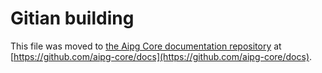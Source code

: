 Gitian building
================

This file was moved to [the Aipg Core documentation repository](https://github.com/aipg-core/docs/blob/master/gitian-building.md) at [https://github.com/aipg-core/docs](https://github.com/aipg-core/docs).
